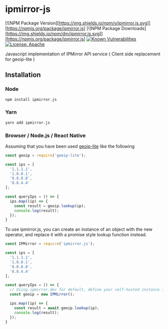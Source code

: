 # ipmirror-js

[![NPM Package Version][https://img.shields.io/npm/v/ipmirror.js.svg]][https://npmjs.org/package/ipmirror.js]
[![NPM Package Downloads][https://img.shields.io/npm/dm/ipmirror.js.svg]][https://npmjs.org/package/ipmirror.js]
[![Known Vulnerabilities](https://snyk.io/test/github/ayanamitech/ipmirror.js/badge.svg?style=flat-square)](https://snyk.io/test/github/ayanamitech/ipmirror.js)
[![License: Apache](https://img.shields.io/badge/License-Apache-blue.svg?style=flat-square)](https://www.apache.org/licenses/LICENSE-2.0)

Javascript implementation of IPMirror API service ( Client side replacement for geoip-lite )

## Installation

### Node

```bash
npm install ipmirror.js
```

### Yarn

```bash
yarn add ipmirror.js
```

### Browser / Node.js / React Native

Assuming that you have been used [geoip-lite](https://github.com/geoip-lite/node-geoip) like the following

```js
const geoip = require('geoip-lite');

const ips = [
  '1.1.1.1',
  '1.0.0.1',
  '8.8.8.8',
  '8.8.4.4'
];

const queryIps = () => {
  ips.map((ip) => {
    const result = geoip.lookup(ip);
    console.log(result);
  });
}
```

To use ipmirror.js, you can create an instance of an object with the new operator, and replace it with a promise style lookup function instead.

```js
const IPMirror = require('ipmirror.js');

const ips = [
  '1.1.1.1',
  '1.0.0.1',
  '8.8.8.8',
  '8.8.4.4'
];

const queryIps = () => {
  // Using ipmirror.dev for default, define your self-hosted instance in the constructor.
  const geoip = new IPMirror();

  ips.map((ip) => {
    const result = await geoip.lookup(ip);
    console.log(result);
  });
}
```
